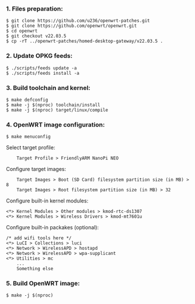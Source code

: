 ### 1. Files preparation:
```
$ git clone https://github.com/u236/openwrt-patches.git
$ git clone https://github.com/openwrt/openwrt.git
$ cd openwrt
$ git checkout v22.03.5
$ cp -rT ../openwrt-patches/homed-desktop-gateway/v22.03.5 .
```

### 2. Update OPKG feeds:
```
$ ./scripts/feeds update -a
$ ./scripts/feeds install -a
```

### 3. Build toolchain and kernel:
```
$ make defconfig
$ make -j $(nproc) toolchain/install
$ make -j $(nproc) target/linux/compile
```

### 4. OpenWRT image configuration:
```
$ make menuconfig
```

Select target profile:
```
    Target Profile > FriendlyARM NanoPi NEO
```

Configure target images:
```
    Target Images > Boot (SD Card) filesystem partition size (in MB) > 8
    Target Images > Root filesystem partition size (in MB) > 32
```

Configure built-in kernel modules:
```
<*> Kernel Modules > Other modules > kmod-rtc-ds1307
<*> Kernel Modules > Wireless Drivers > kmod-mt7601u
```

Configure built-in packakes (optional):
```
/* add wifi tools here */
<*> LuCI > Collections > luci
<*> Network > WirelessAPD > hostapd
<*> Network > WirelessAPD > wpa-supplicant
<*> Utilities > mc
    ...
    Something else
```

### 5. Build OpenWRT image:
```
$ make -j $(nproc)
```
